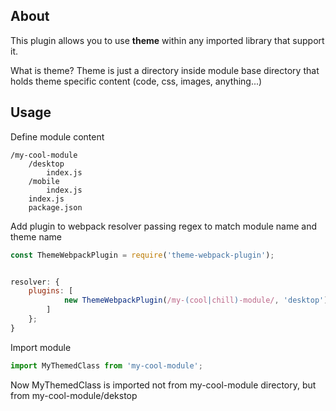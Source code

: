 ## About
This plugin allows you to use **theme** within any imported library that support it.

What is theme? Theme is just a directory inside module base directory that holds theme specific content (code, css, images, anything...)

## Usage

Define module content

```
/my-cool-module
    /desktop
        index.js
    /mobile
        index.js
    index.js
    package.json
```

Add plugin to webpack resolver passing regex to match module name and theme name

```javascript
const ThemeWebpackPlugin = require('theme-webpack-plugin');


resolver: {
    plugins: [
            new ThemeWebpackPlugin(/my-(cool|chill)-module/, 'desktop')
        ]
    };
}
```

Import module

```javascript
import MyThemedClass from 'my-cool-module';
```

Now MyThemedClass is imported not from my-cool-module directory, but from my-cool-module/dekstop


